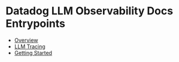 # Datadog LLM Observability Docs Entrypoints

- [Overview](https://docs.datadoghq.com/ai_observability/)
- [LLM Tracing](https://docs.datadoghq.com/ai_observability/llm_tracing/)
- [Getting Started](https://docs.datadoghq.com/ai_observability/getting_started/) 